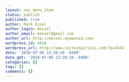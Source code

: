 ```yaml
---
layout: nav_menu_item
status: publish
published: true
author: Mark Essel
author_login: messel
author_email: messel@gmail.com
author_url: http://messel.myopenid.com/
wordpress_id: 4434
wordpress_url: http://www.victusspiritus.com/?p=4434
date: '2010-07-06 15:30:26 -0400'
date_gmt: '2010-07-06 22:30:26 -0400'
categories: []
tags: []
comments: []
---
```


